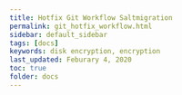 ```yaml
---
title: Hotfix Git Workflow Saltmigration
permalink: git_hotfix_workflow.html
sidebar: default_sidebar
tags: [docs]
keywords: disk encryption, encryption
last_updated: Feburary 4, 2020
toc: true
folder: docs
---
```


<html>
<head>
  <!-- Load the JS file -->
  <script src="js/gitgraph.js"></script>
</head>
<body>
  <div id="graph-container"></div>

  <script>
    const graphContainer = document.getElementById("graph-container");

    // Add Options
    // const options = {
    //  orientation: "horizontal"
    // }
    // const gitgraph = GitgraphJS.createGitgraph(graphContainer, options);
    
    const gitgraph = GitgraphJS.createGitgraph(graphContainer);

    // Simulate git commands with Gitgraph API.
    const master = gitgraph.branch("master");
    master.commit("Initial commit").tag("v1.0.0");

    const integration = gitgraph.branch("integration");
    integration.commit("Add Feature");

    const aFeature = gitgraph.branch("feature/[Task-Number]");
    aFeature
      .commit("add saltcheck test")
      .commit("add saltstate")
      .commit("add second saltstate function")
      .commit("fix typo in saltstate");

    integration.merge(aFeature);
    
    integration.commit("Prepare next release");

    master.merge(integration).tag("v1.0.1");
    

    
  </script>

</body>
</html>